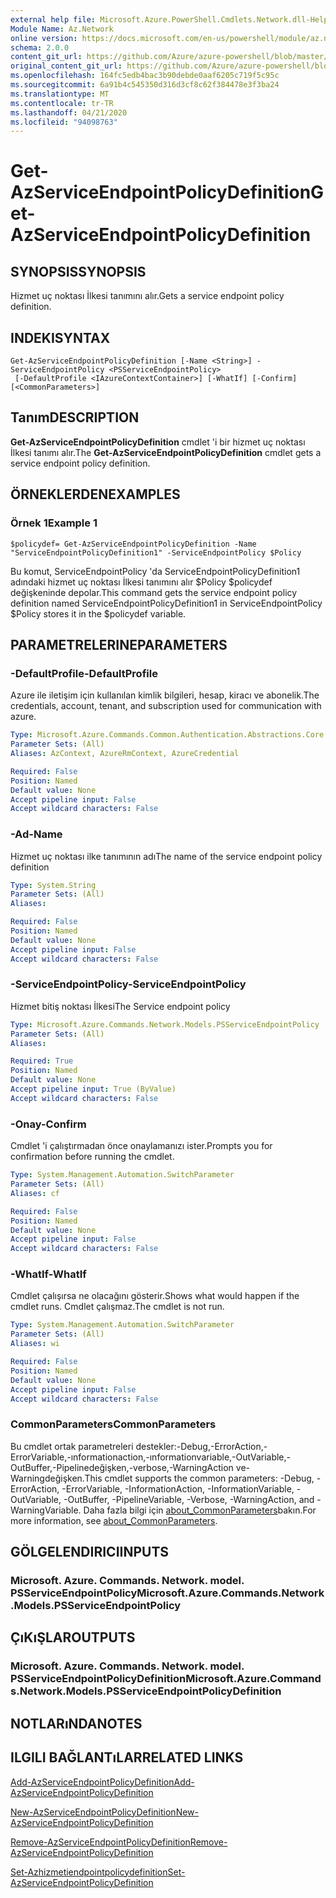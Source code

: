 ```yaml
---
external help file: Microsoft.Azure.PowerShell.Cmdlets.Network.dll-Help.xml
Module Name: Az.Network
online version: https://docs.microsoft.com/en-us/powershell/module/az.network/get-azserviceendpointpolicydefinition
schema: 2.0.0
content_git_url: https://github.com/Azure/azure-powershell/blob/master/src/Network/Network/help/Get-AzServiceEndpointPolicyDefinition.md
original_content_git_url: https://github.com/Azure/azure-powershell/blob/master/src/Network/Network/help/Get-AzServiceEndpointPolicyDefinition.md
ms.openlocfilehash: 164fc5edb4bac3b90debde0aaf6205c719f5c95c
ms.sourcegitcommit: 6a91b4c545350d316d3cf8c62f384478e3f3ba24
ms.translationtype: MT
ms.contentlocale: tr-TR
ms.lasthandoff: 04/21/2020
ms.locfileid: "94098763"
---
```

# <span data-ttu-id="9f17f-101">Get-AzServiceEndpointPolicyDefinition</span><span class="sxs-lookup"><span data-stu-id="9f17f-101">Get-AzServiceEndpointPolicyDefinition</span></span>

## <span data-ttu-id="9f17f-102">SYNOPSIS</span><span class="sxs-lookup"><span data-stu-id="9f17f-102">SYNOPSIS</span></span>
<span data-ttu-id="9f17f-103">Hizmet uç noktası İlkesi tanımını alır.</span><span class="sxs-lookup"><span data-stu-id="9f17f-103">Gets a service endpoint policy definition.</span></span>

## <span data-ttu-id="9f17f-104">INDEKI</span><span class="sxs-lookup"><span data-stu-id="9f17f-104">SYNTAX</span></span>

```
Get-AzServiceEndpointPolicyDefinition [-Name <String>] -ServiceEndpointPolicy <PSServiceEndpointPolicy>
 [-DefaultProfile <IAzureContextContainer>] [-WhatIf] [-Confirm] [<CommonParameters>]
```

## <span data-ttu-id="9f17f-105">Tanım</span><span class="sxs-lookup"><span data-stu-id="9f17f-105">DESCRIPTION</span></span>
<span data-ttu-id="9f17f-106">**Get-AzServiceEndpointPolicyDefinition** cmdlet 'i bir hizmet uç noktası İlkesi tanımı alır.</span><span class="sxs-lookup"><span data-stu-id="9f17f-106">The **Get-AzServiceEndpointPolicyDefinition** cmdlet gets a service endpoint policy definition.</span></span>

## <span data-ttu-id="9f17f-107">ÖRNEKLERDEN</span><span class="sxs-lookup"><span data-stu-id="9f17f-107">EXAMPLES</span></span>

### <span data-ttu-id="9f17f-108">Örnek 1</span><span class="sxs-lookup"><span data-stu-id="9f17f-108">Example 1</span></span>
```
$policydef= Get-AzServiceEndpointPolicyDefinition -Name "ServiceEndpointPolicyDefinition1" -ServiceEndpointPolicy $Policy
```

<span data-ttu-id="9f17f-109">Bu komut, ServiceEndpointPolicy 'da ServiceEndpointPolicyDefinition1 adındaki hizmet uç noktası İlkesi tanımını alır $Policy $policydef değişkeninde depolar.</span><span class="sxs-lookup"><span data-stu-id="9f17f-109">This command gets the service endpoint policy definition named ServiceEndpointPolicyDefinition1 in ServiceEndpointPolicy $Policy stores it in the $policydef variable.</span></span>

## <span data-ttu-id="9f17f-110">PARAMETRELERINE</span><span class="sxs-lookup"><span data-stu-id="9f17f-110">PARAMETERS</span></span>

### <span data-ttu-id="9f17f-111">-DefaultProfile</span><span class="sxs-lookup"><span data-stu-id="9f17f-111">-DefaultProfile</span></span>
<span data-ttu-id="9f17f-112">Azure ile iletişim için kullanılan kimlik bilgileri, hesap, kiracı ve abonelik.</span><span class="sxs-lookup"><span data-stu-id="9f17f-112">The credentials, account, tenant, and subscription used for communication with azure.</span></span>

```yaml
Type: Microsoft.Azure.Commands.Common.Authentication.Abstractions.Core.IAzureContextContainer
Parameter Sets: (All)
Aliases: AzContext, AzureRmContext, AzureCredential

Required: False
Position: Named
Default value: None
Accept pipeline input: False
Accept wildcard characters: False
```

### <span data-ttu-id="9f17f-113">-Ad</span><span class="sxs-lookup"><span data-stu-id="9f17f-113">-Name</span></span>
<span data-ttu-id="9f17f-114">Hizmet uç noktası ilke tanımının adı</span><span class="sxs-lookup"><span data-stu-id="9f17f-114">The name of the service endpoint policy definition</span></span>

```yaml
Type: System.String
Parameter Sets: (All)
Aliases:

Required: False
Position: Named
Default value: None
Accept pipeline input: False
Accept wildcard characters: False
```

### <span data-ttu-id="9f17f-115">-ServiceEndpointPolicy</span><span class="sxs-lookup"><span data-stu-id="9f17f-115">-ServiceEndpointPolicy</span></span>
<span data-ttu-id="9f17f-116">Hizmet bitiş noktası İlkesi</span><span class="sxs-lookup"><span data-stu-id="9f17f-116">The Service endpoint policy</span></span>

```yaml
Type: Microsoft.Azure.Commands.Network.Models.PSServiceEndpointPolicy
Parameter Sets: (All)
Aliases:

Required: True
Position: Named
Default value: None
Accept pipeline input: True (ByValue)
Accept wildcard characters: False
```

### <span data-ttu-id="9f17f-117">-Onay</span><span class="sxs-lookup"><span data-stu-id="9f17f-117">-Confirm</span></span>
<span data-ttu-id="9f17f-118">Cmdlet 'i çalıştırmadan önce onaylamanızı ister.</span><span class="sxs-lookup"><span data-stu-id="9f17f-118">Prompts you for confirmation before running the cmdlet.</span></span>

```yaml
Type: System.Management.Automation.SwitchParameter
Parameter Sets: (All)
Aliases: cf

Required: False
Position: Named
Default value: None
Accept pipeline input: False
Accept wildcard characters: False
```

### <span data-ttu-id="9f17f-119">-WhatIf</span><span class="sxs-lookup"><span data-stu-id="9f17f-119">-WhatIf</span></span>
<span data-ttu-id="9f17f-120">Cmdlet çalışırsa ne olacağını gösterir.</span><span class="sxs-lookup"><span data-stu-id="9f17f-120">Shows what would happen if the cmdlet runs.</span></span> <span data-ttu-id="9f17f-121">Cmdlet çalışmaz.</span><span class="sxs-lookup"><span data-stu-id="9f17f-121">The cmdlet is not run.</span></span>

```yaml
Type: System.Management.Automation.SwitchParameter
Parameter Sets: (All)
Aliases: wi

Required: False
Position: Named
Default value: None
Accept pipeline input: False
Accept wildcard characters: False
```

### <span data-ttu-id="9f17f-122">CommonParameters</span><span class="sxs-lookup"><span data-stu-id="9f17f-122">CommonParameters</span></span>
<span data-ttu-id="9f17f-123">Bu cmdlet ortak parametreleri destekler:-Debug,-ErrorAction,-ErrorVariable,-ınformationaction,-ınformationvariable,-OutVariable,-OutBuffer,-Pipelinedeğişken,-verbose,-WarningAction ve-Warningdeğişken.</span><span class="sxs-lookup"><span data-stu-id="9f17f-123">This cmdlet supports the common parameters: -Debug, -ErrorAction, -ErrorVariable, -InformationAction, -InformationVariable, -OutVariable, -OutBuffer, -PipelineVariable, -Verbose, -WarningAction, and -WarningVariable.</span></span> <span data-ttu-id="9f17f-124">Daha fazla bilgi için [about_CommonParameters](http://go.microsoft.com/fwlink/?LinkID=113216)bakın.</span><span class="sxs-lookup"><span data-stu-id="9f17f-124">For more information, see [about_CommonParameters](http://go.microsoft.com/fwlink/?LinkID=113216).</span></span>

## <span data-ttu-id="9f17f-125">GÖLGELENDIRICI</span><span class="sxs-lookup"><span data-stu-id="9f17f-125">INPUTS</span></span>

### <span data-ttu-id="9f17f-126">Microsoft. Azure. Commands. Network. model. PSServiceEndpointPolicy</span><span class="sxs-lookup"><span data-stu-id="9f17f-126">Microsoft.Azure.Commands.Network.Models.PSServiceEndpointPolicy</span></span>

## <span data-ttu-id="9f17f-127">ÇıKıŞLAR</span><span class="sxs-lookup"><span data-stu-id="9f17f-127">OUTPUTS</span></span>

### <span data-ttu-id="9f17f-128">Microsoft. Azure. Commands. Network. model. PSServiceEndpointPolicyDefinition</span><span class="sxs-lookup"><span data-stu-id="9f17f-128">Microsoft.Azure.Commands.Network.Models.PSServiceEndpointPolicyDefinition</span></span>

## <span data-ttu-id="9f17f-129">NOTLARıNDA</span><span class="sxs-lookup"><span data-stu-id="9f17f-129">NOTES</span></span>

## <span data-ttu-id="9f17f-130">ILGILI BAĞLANTıLAR</span><span class="sxs-lookup"><span data-stu-id="9f17f-130">RELATED LINKS</span></span>

[<span data-ttu-id="9f17f-131">Add-AzServiceEndpointPolicyDefinition</span><span class="sxs-lookup"><span data-stu-id="9f17f-131">Add-AzServiceEndpointPolicyDefinition</span></span>](./Add-AzServiceEndpointPolicyDefinition.md)

[<span data-ttu-id="9f17f-132">New-AzServiceEndpointPolicyDefinition</span><span class="sxs-lookup"><span data-stu-id="9f17f-132">New-AzServiceEndpointPolicyDefinition</span></span>](./New-AzServiceEndpointPolicyDefinition.md)

[<span data-ttu-id="9f17f-133">Remove-AzServiceEndpointPolicyDefinition</span><span class="sxs-lookup"><span data-stu-id="9f17f-133">Remove-AzServiceEndpointPolicyDefinition</span></span>](./Remove-AzServiceEndpointPolicyDefinition.md)

[<span data-ttu-id="9f17f-134">Set-Azhizmetiendpointpolicydefinition</span><span class="sxs-lookup"><span data-stu-id="9f17f-134">Set-AzServiceEndpointPolicyDefinition</span></span>](./Set-AzServiceEndpointPolicyDefinition.md)
